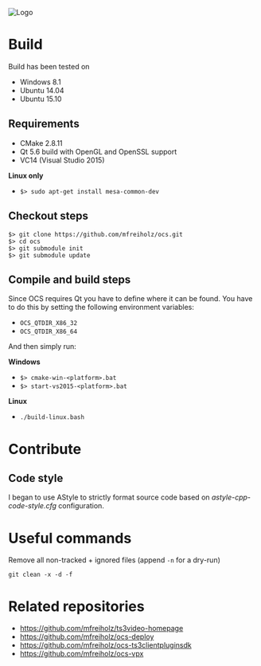 ![Logo](https://raw.githubusercontent.com/mfreiholz/ocs/master/projects/videoclient/res/logo-48x48.png)

# Build
Build has been tested on
- Windows 8.1
- Ubuntu 14.04
- Ubuntu 15.10

## Requirements
- CMake 2.8.11
- Qt 5.6 build with OpenGL and OpenSSL support
- VC14 (Visual Studio 2015)

__Linux only__
- `$> sudo apt-get install mesa-common-dev`


## Checkout steps
```
$> git clone https://github.com/mfreiholz/ocs.git
$> cd ocs
$> git submodule init
$> git submodule update
```


## Compile and build steps
Since OCS requires Qt you have to define where it can be found.
You have to do this by setting the following environment variables:

- `OCS_QTDIR_X86_32`
- `OCS_QTDIR_X86_64`

And then simply run:

__Windows__
- `$> cmake-win-<platform>.bat`
- `$> start-vs2015-<platform>.bat`

__Linux__
- `./build-linux.bash`


# Contribute

## Code style
I began to use AStyle to strictly format source code based on
*astyle-cpp-code-style.cfg* configuration.


# Useful commands
Remove all non-tracked + ignored files (append `-n` for a dry-run)
```
git clean -x -d -f
```


# Related repositories
- https://github.com/mfreiholz/ts3video-homepage
- https://github.com/mfreiholz/ocs-deploy
- https://github.com/mfreiholz/ocs-ts3clientpluginsdk
- https://github.com/mfreiholz/ocs-vpx
